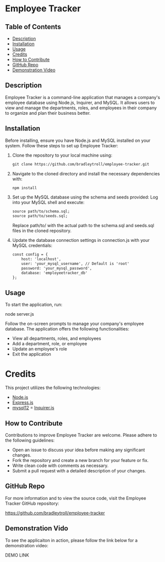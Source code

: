 # Employee Tracker

## Table of Contents

- [Description](#description)
- [Installation](#installation)
- [Usage](#usage)
- [Credits](#credits)
- [How to Contribute](#how-to-contribute)
- [GitHub Repo](#github-repo)
- [Demonstration Video](#demonstration-vido)

## Description

Employee Tracker is a command-line application that manages a company's employee database using Node.js, Inquirer, and MySQL. It allows users to view and manage the departments, roles, and employees in their company to organize and plan their business better.

## Installation

Before installing, ensure you have Node.js and MySQL installed on your system. Follow these steps to set up Employee Tracker:

1. Clone the repository to your local machine using:

   ```md
   git clone https://github.com/bradleytroll/employee-tracker.git
    ```

2. Navigate to the cloned directory and install the necessary dependencies with:
    ```md
    npm install
    ```
 
3. Set up the MySQL database using the schema and seeds provided:
    Log into your MySQL shell and execute:
   
     ```md
    source path/to/schema.sql;
    source path/to/seeds.sql;
    ```
    Replace path/to/ with the actual path to the schema.sql and seeds.sql files in the cloned repository.

4. Update the database connection settings in connection.js with your MySQL credentials:

    ```md
    const config = {
        host: 'localhost',
        user: 'your_mysql_username', // Default is 'root'
        password: 'your_mysql_password',
        database: 'employeetracker_db'
    };
    ```

## Usage

To start the application, run:

node server.js

Follow the on-screen prompts to manage your company's employee database. The application offers the following functionalities:

- View all departments, roles, and employees
- Add a department, role, or employee
- Update an employee's role
- Exit the application

# Credits

This project utilizes the following technologies:

- [Node.js](https://nodejs.org/)
- [Express.js](https://expressjs.com/)
- [mysql12](https://www.npmjs.com/package/mysql2)
= [Inquirer.js](https://www.npmjs.com/package/inquirer)

## How to Contribute

Contributions to improve Employee Tracker are welcome. Please adhere to the following guidelines:

- Open an issue to discuss your idea before making any significant changes.
- Fork the repository and create a new branch for your feature or fix.
- Write clean code with comments as necessary.
- Submit a pull request with a detailed description of your changes.

## GitHub Repo

For more information and to view the source code, visit the Employee Tracker GitHub repository: 

https://github.com/bradleytroll/employee-tracker

## Demonstration Vido

To see the applicaiton in action, please follow the link below for a demonstration video:

DEMO LINK

